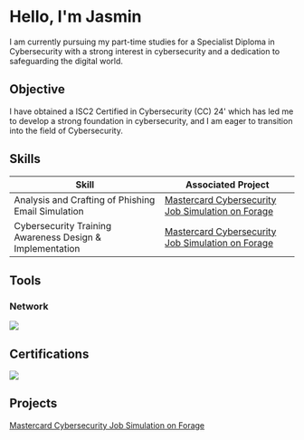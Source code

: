 # Hello, I'm Jasmin

I am currently pursuing my part-time studies for a Specialist Diploma in Cybersecurity with a strong interest in cybersecurity and a dedication to safeguarding the digital world.

## Objective

I have obtained a ISC2 Certified in Cybersecurity (CC) 24' which has led me to develop a strong foundation in cybersecurity, and I am eager to transition into the field of Cybersecurity.

## Skills

| Skill                                         | Associated Project         |
|-----------------------------------------------|----------------------------|
|Analysis and Crafting of Phishing Email Simulation |<a href="https://github.com/jasminismail/Mastercard-Cybersecurity-Job-Simulation-on-Forage/edit/main/README.md">Mastercard Cybersecurity Job Simulation on Forage</a>|
 Cybersecurity Training Awareness Design & Implementation|<a href="https://github.com/jasminismail/Mastercard-Cybersecurity-Job-Simulation-on-Forage/edit/main/README.md"> Mastercard Cybersecurity Job Simulation on Forage</a>|

## Tools

### Network
<div>
    <img src="https://img.shields.io/badge/-Wireshark-1679A7?&style=for-the-badge&logo=Wireshark&logoColor=white" />
</div>

## Certifications
<div>
<img src="https://img.shields.io/badge/-ISC2%20CC-FF0000?&style=for-the-badge&logo=ISC2&logoColor=white" />
</div>

## Projects
<a href="https://github.com/jasminismail/Mastercard-Cybersecurity-Job-Simulation-on-Forage/edit/main/README.md"> Mastercard Cybersecurity Job Simulation on Forage</a>
